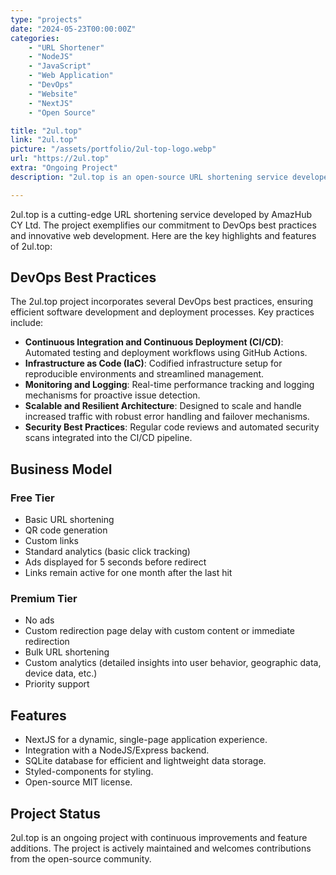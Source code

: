 ```yaml
---
type: "projects"
date: "2024-05-23T00:00:00Z"
categories: 
    - "URL Shortener"
    - "NodeJS"
    - "JavaScript"
    - "Web Application"
    - "DevOps"
    - "Website"
    - "NextJS"
    - "Open Source"

title: "2ul.top"
link: "2ul.top"
picture: "/assets/portfolio/2ul-top-logo.webp"
url: "https://2ul.top"
extra: "Ongoing Project"
description: "2ul.top is an open-source URL shortening service developed by AmazHub. The project showcases DevOps best practices and offers both free and premium URL shortening services."

---
```


2ul.top is a cutting-edge URL shortening service developed by AmazHub CY Ltd. The project exemplifies our commitment to DevOps best practices and innovative web development. Here are the key highlights and features of 2ul.top:

## DevOps Best Practices

The 2ul.top project incorporates several DevOps best practices, ensuring efficient software development and deployment processes. Key practices include:

- **Continuous Integration and Continuous Deployment (CI/CD)**: Automated testing and deployment workflows using GitHub Actions.
- **Infrastructure as Code (IaC)**: Codified infrastructure setup for reproducible environments and streamlined management.
- **Monitoring and Logging**: Real-time performance tracking and logging mechanisms for proactive issue detection.
- **Scalable and Resilient Architecture**: Designed to scale and handle increased traffic with robust error handling and failover mechanisms.
- **Security Best Practices**: Regular code reviews and automated security scans integrated into the CI/CD pipeline.

## Business Model

### Free Tier
- Basic URL shortening
- QR code generation
- Custom links
- Standard analytics (basic click tracking)
- Ads displayed for 5 seconds before redirect
- Links remain active for one month after the last hit

### Premium Tier
- No ads
- Custom redirection page delay with custom content or immediate redirection
- Bulk URL shortening
- Custom analytics (detailed insights into user behavior, geographic data, device data, etc.)
- Priority support

## Features

- NextJS for a dynamic, single-page application experience.
- Integration with a NodeJS/Express backend.
- SQLite database for efficient and lightweight data storage.
- Styled-components for styling.
- Open-source MIT license.

## Project Status

2ul.top is an ongoing project with continuous improvements and feature additions. The project is actively maintained and welcomes contributions from the open-source community.

